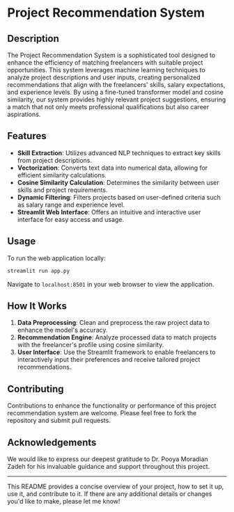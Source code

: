 # Project Recommendation System

## Description

The Project Recommendation System is a sophisticated tool designed to enhance the efficiency of matching freelancers with suitable project opportunities. This system leverages machine learning techniques to analyze project descriptions and user inputs, creating personalized recommendations that align with the freelancers' skills, salary expectations, and experience levels. By using a fine-tuned transformer model and cosine similarity, our system provides highly relevant project suggestions, ensuring a match that not only meets professional qualifications but also career aspirations.

## Features

- **Skill Extraction**: Utilizes advanced NLP techniques to extract key skills from project descriptions.
- **Vectorization**: Converts text data into numerical data, allowing for efficient similarity calculations.
- **Cosine Similarity Calculation**: Determines the similarity between user skills and project requirements.
- **Dynamic Filtering**: Filters projects based on user-defined criteria such as salary range and experience level.
- **Streamlit Web Interface**: Offers an intuitive and interactive user interface for easy access and usage.

## Usage

To run the web application locally:
```bash
streamlit run app.py
```
Navigate to `localhost:8501` in your web browser to view the application.

## How It Works

1. **Data Preprocessing**: Clean and preprocess the raw project data to enhance the model's accuracy.
2. **Recommendation Engine**: Analyze processed data to match projects with the freelancer's profile using cosine similarity.
3. **User Interface**: Use the Streamlit framework to enable freelancers to interactively input their preferences and receive tailored project recommendations.

## Contributing

Contributions to enhance the functionality or performance of this project recommendation system are welcome. Please feel free to fork the repository and submit pull requests.

## Acknowledgements

We would like to express our deepest gratitude to Dr. Pooya Moradian Zadeh for his invaluable guidance and support throughout this project.

---

This README provides a concise overview of your project, how to set it up, use it, and contribute to it. If there are any additional details or changes you'd like to make, please let me know!
